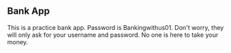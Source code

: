 ## Bank App

This is a practice bank app. Password is Bankingwithus01. Don't worry, they will only ask for your username and password. No one is here to take your money.

